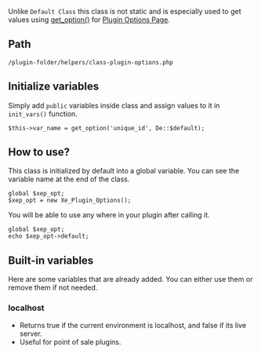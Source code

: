 
Unlike `Default Class` this class is not static and is especially used to get values using [get_option()](#.) for [Plugin Options Page](/plugin-options/).

## Path

    /plugin-folder/helpers/class-plugin-options.php

## Initialize variables

Simply add `public` variables inside class and assign values to it in `init_vars()` function.

    $this->var_name = get_option('unique_id', De::$default);

## How to use?

This class is initialized by default into a global variable. You can see the variable name at the end of the class.

    global $xep_opt;
    $xep_opt = new Xe_Plugin_Options();

You will be able to use any where in your plugin after calling it.

    global $xep_opt;
    echo $xep_opt->default;

## Built-in variables

Here are some variables that are already added. You can either use them or remove them if not needed.

### localhost

* Returns true if the current environment is localhost, and false if its live server.
* Useful for point of sale plugins.

<br>
